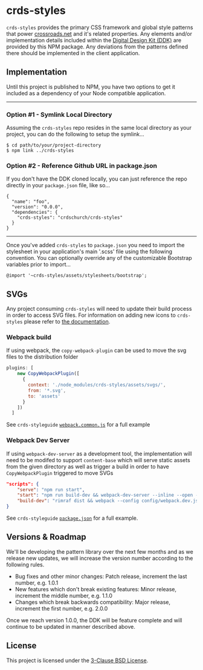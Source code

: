 # crds-styles

`crds-styles` provides the primary CSS framework and global style patterns that power [crossroads.net](http://crossroads.net) and it's related properties. Any elements and/or implementation details included within the [Digital Design Kit (DDK)](http://github.com/crdschurch/crds-styleguide) are provided by this NPM package. Any deviations from the patterns defined there should be implemented in the client application.

## Implementation

Until this project is published to NPM, you have two options to get it included as a dependency of your Node compatible application.

---

### Option #1 - Symlink Local Directory

Assuming the `crds-styles` repo resides in the same local directory as your project, you can do the following to setup the symlink...

    $ cd path/to/your/project-directory
    $ npm link ../crds-styles

### Option #2 - Reference Github URL in package.json

If you don't have the DDK cloned locally, you can just reference the repo directly in your `package.json` file, like so...

    {
      "name": "foo",
      "version": "0.0.0",
      "dependencies": {
        "crds-styles": "crdschurch/crds-styles"
      }
    }

---

Once you've added `crds-styles` to `package.json` you need to import the stylesheet in your application's main '.scss' file using the following convention. You can optionally override any of the customizable Bootstrap variables prior to import...

    @import '~crds-styles/assets/stylesheets/bootstrap';

## SVGs

Any project consuming `crds-styles` will need to update their build process in order to access SVG files. For information on adding new icons to `crds-styles` please refer to [the documentation](https://github.com/crdschurch/crds-styles/blob/development/assets/svgs/README.md).

### Webpack build
If using webpack, the `copy-webpack-plugin` can be used to move the svg files to the distribution folder
```javascript
plugins: [
    new CopyWebpackPlugin([
      {
        context: './node_modules/crds-styles/assets/svgs/',
        from: '*.svg',
        to: 'assets'
      }
    ])
  ]
```
See `crds-styleguide` [`webpack.common.js`](https://github.com/crdschurch/crds-styleguide/blob/development/config/webpack.common.js) for a full example

### Webpack Dev Server
If using `webpack-dev-server` as a development tool, the implementation will need to be modifed to support `content-base` which will serve static assets from the given directory as well as trigger a build in order to have `CopyWebpackPlugin` triggered to move SVGs
```json
"scripts": {
    "serve": "npm run start",
    "start": "npm run build-dev && webpack-dev-server --inline --open --progress --port 4200 --content-base dist/",
    "build-dev": "rimraf dist && webpack --config config/webpack.dev.js --progress --profile --bail",
}
```
See `crds-styleguide` [`package.json`](https://github.com/crdschurch/crds-styleguide/blob/development/package.json) for a full example.

## Versions &amp; Roadmap

We'll be developing the pattern library over the next few months and as we release new updates, we will increase the version number according to the following rules.

* Bug fixes and other minor changes: Patch release, increment the last number, e.g. 1.0.1
* New features which don't break existing features: Minor release, increment the middle number, e.g. 1.1.0
* Changes which break backwards compatibility: Major release, increment the first number, e.g. 2.0.0

Once we reach version 1.0.0, the DDK will be feature complete and will continue to be updated in manner described above.

## License

This project is licensed under the [3-Clause BSD License](https://opensource.org/licenses/BSD-3-Clause).
